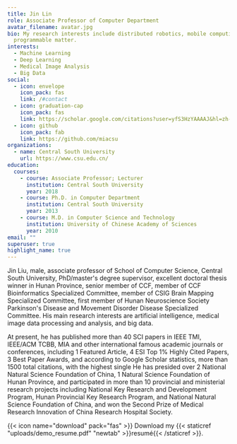 ```yaml
---
title: Jin Lin
role: Associate Professor of Computer Department
avatar_filename: avatar.jpg
bio: My research interests include distributed robotics, mobile computing and
  programmable matter.
interests:
  - Machine Learning
  - Deep Learning
  - Medical Image Analysis
  - Big Data
social:
  - icon: envelope
    icon_pack: fas
    link: /#contact
  - icon: graduation-cap
    icon_pack: fas
    link: https://scholar.google.com/citations?user=yfS3HzYAAAAJ&hl=zh-CN
  - icon: github
    icon_pack: fab
    link: https://github.com/miacsu
organizations:
  - name: Central South University
    url: https://www.csu.edu.cn/
education:
  courses:
    - course: Associate Professor; Lecturer
      institution: Central South University
      year: 2018
    - course: Ph.D. in Computer Department
      institution: Central South University
      year: 2013
    - course: M.D. in Computer Science and Technology
      institution: University of Chinese Academy of Sciences
      year: 2010
email: ""
superuser: true
highlight_name: true
---
```

Jin Liu, male, associate professor of School of Computer Science, Central South University, PhD/master's degree supervisor, excellent doctoral thesis winner in Hunan Province, senior member of CCF, member of CCF Bioinformatics Specialized Committee, member of CSIG Brain Mapping Specialized Committee, first member of Hunan Neuroscience Society Parkinson's Disease and Movement Disorder Disease Specialized Committee. His main research interests are artificial intelligence, medical image data processing and analysis, and big data.

At present, he has published more than 40 SCI papers in IEEE TMI, IEEE/ACM TCBB, MIA and other international famous academic journals or conferences, including 1 Featured Article, 4 ESI Top 1% Highly Cited Papers, 3 Best Paper Awards, and according to Google Scholar statistics, more than 1500 total citations, with the highest single He has presided over 2 National Natural Science Foundation of China, 1 Natural Science Foundation of Hunan Province, and participated in more than 10 provincial and ministerial research projects including National Key Research and Development Program, Hunan Provincial Key Research Program, and National Natural Science Foundation of China, and won the Second Prize of Medical Research Innovation of China Research Hospital Society.

{{< icon name="download" pack="fas" >}} Download my {{< staticref "uploads/demo_resume.pdf" "newtab" >}}resumé{{< /staticref >}}.
